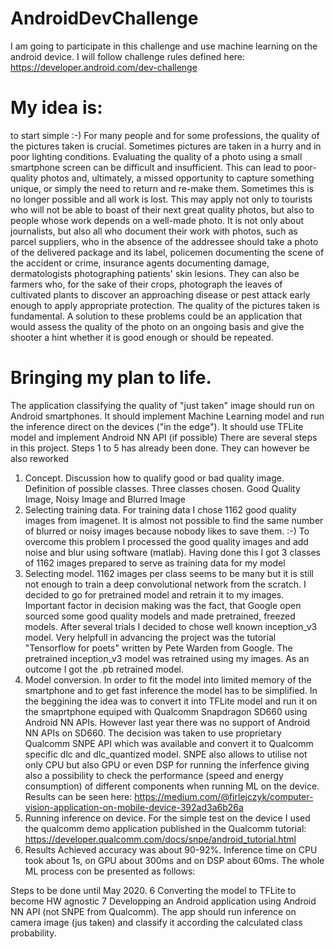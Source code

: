 # AndroidDevChallenge
I am going to participate in this challenge and use machine learning on the android device. I will follow challenge rules defined here:
https://developer.android.com/dev-challenge

# My idea is:

to start simple :-)
For many people and for some professions, the quality of the pictures taken is crucial. Sometimes pictures are taken in a hurry and in poor lighting conditions. Evaluating the quality of a photo using a small smartphone screen can be difficult and insufficient. This can lead to poor-quality photos and, ultimately, a missed opportunity to capture something unique, or simply the need to return and re-make them. Sometimes this is no longer possible and all work is lost. This may apply not only to tourists who will not be able to boast of their next great quality photos, but also to people whose work depends on a well-made photo. It is not only about journalists, but also all who document their work with photos, such as parcel suppliers, who in the absence of the addressee should take a photo of the delivered package and its label, policemen documenting the scene of the accident or crime, insurance agents documenting damage, dermatologists photographing patients' skin lesions. They can also be farmers who, for the sake of their crops, photograph the leaves of cultivated plants to discover an approaching disease or pest attack early enough to apply appropriate protection. The quality of the pictures taken is fundamental. A solution to these problems could be an application that would assess the quality of the photo on an ongoing basis and give the shooter a hint whether it is good enough or should be repeated.

# Bringing my plan to life.

The application classifying the quality of "just taken" image should run on Android smartphones. It should implement Machine Learning model and run the inference direct on the devices ("in the edge"). It should use TFLite model and implement Android NN API (if possible) There are several steps in this project. Steps 1 to 5 has already been done. They can however be also reworked
1. Concept. 
    Discussion how to qualify good or bad quality image. 
    Definition of possible classes. Three classes chosen. Good Quality Image, Noisy Image and Blurred Image
2. Selecting training data.
For training data I chose 1162 good quality images from imagenet. It is almost not possible to find the same number of blurred or noisy images because nobody likes to save them.  :-) To overcome this problem I processed the good quality images and add noise and blur using software (matlab). Having done this I got 3 classes of 1162 images prepared to serve as training data for my model
3. Selecting model.
1162 images per class seems to be many but it is still not enough to train a deep convolutional network from the scratch. I decided to go for pretrained model and retrain it to my images. Important factor in decision making was the fact, that Google open sourced some good quality models and made pretrained, freezed models. After several trials I decided to chose well known inception_v3 model. Very helpfull in advancing the project was the tutorial "Tensorflow for poets" written by Pete Warden from Google. The pretrained inception_v3 model was retrained using my images. As an outcome I got the .pb retrained model.
4. Model conversion. In order to fit the model into limited memory of the smartphone and to get fast inference the model has to be simplified. In the beggining the idea was to convert it into TFLite model and run it on the smaprtphone equiped with Qualcomm Snapdragon SD660 using Android NN APIs. However last year there was no support of Android NN APIs on SD660. The decision was taken to use proprietary Qualcomm SNPE API which was available and convert it to Qualcomm specific dlc and dlc_quantized model. SNPE also allows to utilise not only CPU but also GPU or even DSP for running the inferfence giving also a possibility to check the performance (speed and energy consumption) of different components when running ML on the device. Results can be seen here:
https://medium.com/@firlejczyk/computer-vision-application-on-mobile-device-392ad3a6b26a
5. Running inference on device.
For the simple test on the device I used the qualcomm demo application published in the Qualcomm tutorial:
https://developer.qualcomm.com/docs/snpe/android_tutorial.html
5. Results
Achieved accuracy was about 90-92%. Inference time on CPU took about 1s, on GPU about 300ms and on DSP about 60ms.
The whole ML process con be presented as follows:





Steps to be done until May 2020.
6 Converting the model to TFLite to become HW agnostic
7 Developping an Android application using Android NN API (not SNPE from Qualcomm). The app should run inference on camera image (jus taken) and classify it according the calculated class probability.





